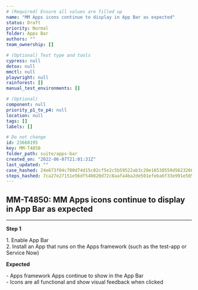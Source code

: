 ```yaml
---
# (Required) Ensure all values are filled up
name: "MM Apps icons continue to display in App Bar as expected"
status: Draft
priority: Normal
folder: Apps Bar
authors: ""
team_ownership: []

# (Optional) Test type and tools
cypress: null
detox: null
mmctl: null
playwright: null
rainforest: []
manual_test_environments: []

# (Optional)
component: null
priority_p1_to_p4: null
location: null
tags: []
labels: []

# Do not change
id: 23668195
key: MM-T4850
folder_path: suite/apps-bar
created_on: "2022-06-07T21:01:31Z"
last_updated: ""
case_hashed: 24e673f04c780d74d15c02cf5e2c5b59522ab3c20e16538559d562326670afa6db5bc6a6438143e7ae14897c295e3fa9
steps_hashed: 7ca27e27151e56df540820d72c8aafa4ba2de501efeba6f33e991e505d1e22c380514a1bf31d680c1d3908193b221143
---
```


## MM-T4850: MM Apps icons continue to display in App Bar as expected

---

**Step 1**

1\. Enable App Bar\
2\. Install an App that runs on the Apps framework (such as the test-app or Service Now)

**Expected**

\- Apps framework Apps continue to show in the App Bar\
\- Icons are all functional and show visual feedback when clicked
